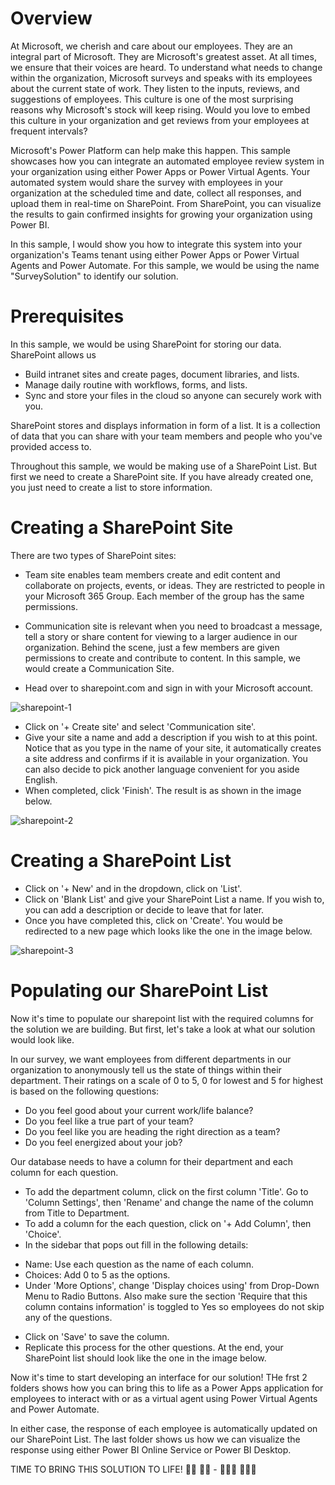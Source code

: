 # Overview
At Microsoft, we cherish and care about our employees. They are an integral part of Microsoft. They are Microsoft's greatest asset. At all times, we ensure that their voices are heard. To understand what needs to change within the organization, Microsoft surveys and speaks with its employees about the current state of work. They listen to the inputs, reviews, and suggestions of employees. This culture is one of the most surprising reasons why Microsoft's stock will keep rising. Would you love to embed this culture in your organization and get reviews from your employees at frequent intervals?

Microsoft's Power Platform can help make this happen. This sample showcases how you can integrate an automated employee review system in your organization using either Power Apps or Power Virtual Agents. Your automated system would share the survey with employees in your organization at the scheduled time and date, collect all responses, and upload them in real-time on SharePoint. From SharePoint, you can visualize the results to gain confirmed insights for growing your organization using Power BI.

In this sample, I would show you how to integrate this system into your organization's Teams tenant using either Power Apps or Power Virtual Agents and Power Automate. For this sample, we would be using the name "SurveySolution" to identify our solution.

# Prerequisites
In this sample, we would be using SharePoint for storing our data. SharePoint allows us
- Build intranet sites and create pages, document libraries, and lists.
- Manage daily routine with workflows, forms, and lists.
- Sync and store your files in the cloud so anyone can securely work with you.

SharePoint stores and displays information in form of a list. It is a collection of data that you can share with your team members and people who you've provided access to.

Throughout this sample, we would be making use of a SharePoint List. But first we need to create a SharePoint site. If you have already created one, you just need to create a list to store information.

# Creating a SharePoint Site
There are two types of SharePoint sites:
- Team site enables team members create and edit content and collaborate on projects, events, or ideas. They are restricted to people in your Microsoft 365 Group. Each member of the group has the same permissions.
- Communication site is relevant when you need to broadcast a message, tell a story or share content for viewing to a larger audience in our organization. Behind the scene, just a few members are given permissions to create and contribute to content. In this sample, we would create a Communication Site.

- Head over to sharepoint.com and sign in with your Microsoft account.

![sharepoint-1](https://user-images.githubusercontent.com/59547637/140617473-ef8833d9-e5e0-4f58-bbbf-b6ac08cef1f4.PNG)

- Click on '+ Create site' and select 'Communication site'.
- Give your site a name and add a description if you wish to at this point. Notice that as you type in the name of your site, it automatically creates a site address and confirms if it is available in your organization. You can also decide to pick another language convenient for you aside English.
- When completed, click 'Finish'. The result is as shown in the image below.

![sharepoint-2](https://user-images.githubusercontent.com/59547637/140617484-6d6d4964-c382-442a-b6fd-daf3abe04ef4.PNG)

# Creating a SharePoint List
- Click on '+ New' and in the dropdown, click on 'List'.
- Click on 'Blank List' and give your SharePoint List a name. If you wish to, you can add a description or decide to leave that for later.
- Once you have completed this, click on 'Create'. You would be redirected to a new page which looks like the one in the image below.

![sharepoint-3](https://user-images.githubusercontent.com/59547637/140617532-7d1d4257-cc37-4997-8e5f-a15e30960189.PNG)

# Populating our SharePoint List
Now it's time to populate our sharepoint list with the required columns for the solution we are building. But first, let's take a look at what our solution would look like.

In our survey, we want employees from different departments in our organization to anonymously tell us the state of things within their department. Their ratings on a scale of 0 to 5, 0 for lowest and 5 for highest is based on the following questions:
* Do you feel good about your current work/life balance?
* Do you feel like a true part of your team?
* Do you feel like you are heading the right direction as a team?
* Do you feel energized about your job?

Our database needs to have a column for their department and each column for each question.

- To add the department column, click on the first column 'Title'. Go to 'Column Settings', then 'Rename' and change the name of the column from Title to Department.
- To add a column for the each question, click on '+ Add Column', then 'Choice'. 
- In the sidebar that pops out fill in the following details:
* Name: Use each question as the name of each column.
* Choices: Add 0 to 5 as the options. 
* Under 'More Options', change 'Display choices using' from Drop-Down Menu to Radio Buttons. Also make sure the section 'Require that this column contains information' is toggled to Yes so employees do not skip any of the questions.
- Click on 'Save' to save the column.
- Replicate this process for the other questions. At the end, your SharePoint list should look like the one in the image below.

Now it's time to start developing an interface for our solution! THe frst 2 folders shows how you can bring this to life as a Power Apps application for employees to interact with or as a virtual agent using Power Virtual Agents and Power Automate.

In either case, the response of each employee is automatically updated on our SharePoint List. The last folder shows us how we can visualize the response using either Power BI Online Service or Power BI Desktop.

TIME TO BRING THIS SOLUTION TO LIFE! 💃🏾 🕺🏾 - 👩🏾‍💻 👨🏾‍💻
